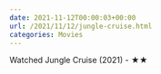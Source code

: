 ```yaml
---
date: 2021-11-12T00:00:03+00:00
url: /2021/11/12/jungle-cruise.html
categories: Movies
---
```

Watched Jungle Cruise (2021) - ★★




